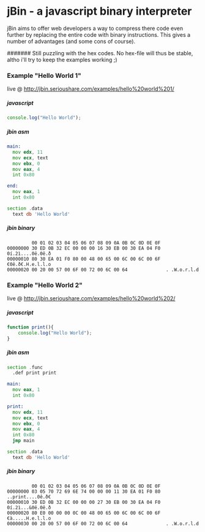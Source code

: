 # jBin - a javascript binary interpreter

jBin aims to offer web developers a way to compress there code even further by replacing the entire code with binary instructions. This gives a number of advantages (and some cons of course).

####### Still puzzling with the hex codes. No hex-file will thus be stable, altho i'll try to keep the examples working ;)


### Example "Hello World 1"
live @ http://jbin.serioushare.com/examples/hello%20world%201/

##### javascript
```javascript
console.log("Hello World");
```

##### jbin asm
```asm
main:
  mov edx, 11
  mov ecx, text
  mov ebx, 0
  mov eax, 4
  int 0x80

end:
  mov eax, 1
  int 0x80

section .data
  text db 'Hello World'
```

##### jbin binary
```
         00 01 02 03 04 05 06 07 08 09 0A 0B 0C 0D 0E 0F
00000000 30 ED 0B 32 EC 00 00 00 16 30 EB 00 30 EA 04 F0  0í.2ì....0ë.0ê.ð
00000010 80 30 EA 01 F0 80 00 48 00 65 00 6C 00 6C 00 6F  €0ê.ð€.H.e.l.l.o
00000020 00 20 00 57 00 6F 00 72 00 6C 00 64              . .W.o.r.l.d
```

### Example "Hello World 2"
live @ http://jbin.serioushare.com/examples/hello%20world%202/

##### javascript
```javascript
function print(){
    console.log("Hello World");
}
```

##### jbin asm
```asm
section .func
  .def print print

main:
  mov eax, 1
  int 0x80

print:
  mov edx, 11
  mov ecx, text
  mov ebx, 0
  mov eax, 4
  int 0x80
  jmp main

section .data
  text db 'Hello World'
```

##### jbin binary
```
         00 01 02 03 04 05 06 07 08 09 0A 0B 0C 0D 0E 0F
00000000 03 05 70 72 69 6E 74 00 00 00 11 30 EA 01 F0 80  ..print....0ê.ð€
00000010 30 ED 0B 32 EC 00 00 00 27 30 EB 00 30 EA 04 F0  0í.2ì...&0ë.0ê.ð
00000020 80 E0 00 00 00 0C 00 48 00 65 00 6C 00 6C 00 6F  €à.....H.e.l.l.o
00000030 00 20 00 57 00 6F 00 72 00 6C 00 64              . .W.o.r.l.d
```

